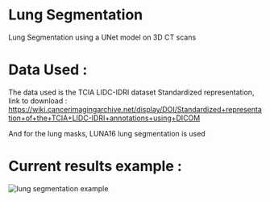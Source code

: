 # Lung Segmentation
Lung Segmentation using a UNet model on 3D CT scans

# Data Used :
The data used is the TCIA LIDC-IDRI dataset Standardized representation, link to download : https://wiki.cancerimagingarchive.net/display/DOI/Standardized+representation+of+the+TCIA+LIDC-IDRI+annotations+using+DICOM

And for the lung masks, LUNA16 lung segmentation is used


# Current results example :

![lung segmentation example](https://github.com/Thvnvtos/Lung_Segmentation/blob/master/images/example_segmentation.png?raw=true)
